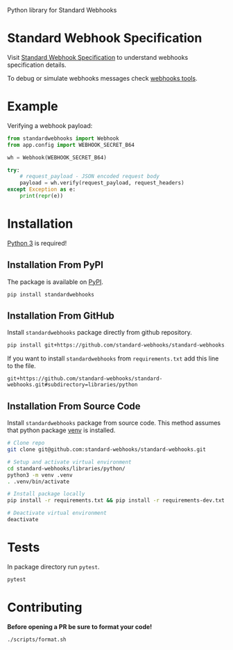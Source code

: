 Python library for Standard Webhooks

# Standard Webhook Specification

Visit [Standard Webhook Specification](https://github.com/standard-webhooks/standard-webhooks/blob/main/spec/standard-webhooks.md) to understand webhooks specification details.

To debug or simulate webhooks messages check [webhooks tools](https://www.standardwebhooks.com/#tools).


# Example

Verifying a webhook payload:

```python
from standardwebhooks import Webhook
from app.config import WEBHOOK_SECRET_B64

wh = Webhook(WEBHOOK_SECRET_B64)

try:
    # request_payload - JSON encoded request body
    payload = wh.verify(request_payload, request_headers)
except Exception as e:
    print(repr(e))
```

# Installation

[Python 3](https://www.python.org/downloads/) is required!

## Installation From PyPI

The package is available on [PyPI](https://pypi.org/project/standardwebhooks/).

```shell
pip install standardwebhooks
```

## Installation From GitHub

Install `standardwebhooks` package directly from github repository.

```sh
pip install git+https://github.com/standard-webhooks/standard-webhooks.git#subdirectory="libraries/python"
```

If you want to install `standardwebhooks` from `requirements.txt` add this line to the file.

```
git+https://github.com/standard-webhooks/standard-webhooks.git#subdirectory=libraries/python
```

## Installation From Source Code

Install `standardwebhooks` package from source code. This method assumes that python package [venv](https://docs.python.org/3/library/venv.html) is installed.

```sh
# Clone repo
git clone git@github.com:standard-webhooks/standard-webhooks.git

# Setup and activate virtual environment
cd standard-webhooks/libraries/python/
python3 -m venv .venv
. .venv/bin/activate

# Install package locally
pip install -r requirements.txt && pip install -r requirements-dev.txt

# Deactivate virtual environment
deactivate
```

# Tests

In package directory run `pytest`.

```sh
pytest
```

# Contributing

**Before opening a PR be sure to format your code!**

```sh
./scripts/format.sh
```
